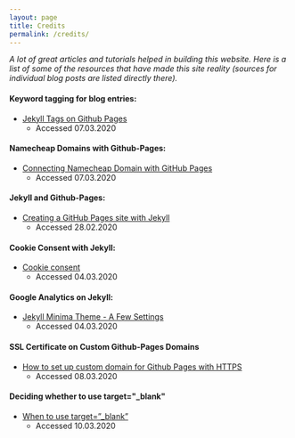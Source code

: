 ```yaml
---
layout: page
title: Credits
permalink: /credits/
---
```


*A lot of great articles and tutorials helped in building this website. Here is a list of some of the resources that have made this site reality (sources for individual blog posts are listed directly there).*

#### Keyword tagging for blog entries:
- [Jekyll Tags on Github Pages](https://longqian.me/2017/02/09/github-jekyll-tag/)
  - Accessed 07.03.2020

#### Namecheap Domains with Github-Pages:
- [Connecting Namecheap Domain with GitHub Pages](https://dev.to/rightfrombasics/connecting-namecheap-domain-with-github-pages-3nn6)
  - Accessed 07.03.2020

#### Jekyll and Github-Pages:
- [Creating a GitHub Pages site with Jekyll](https://help.github.com/en/github/working-with-github-pages/creating-a-github-pages-site-with-jekyll)
  - Accessed 28.02.2020

#### Cookie Consent with Jekyll:
- [Cookie consent](https://jekyllcodex.org/without-plugin/cookie-consent/)
  - Accessed 04.03.2020

#### Google Analytics on Jekyll:
- [Jekyll Minima Theme - A Few Settings](https://kalyanv.com/2018/11/05/jekyll-minima-theme-a-few-settings.html)
  - Accessed 04.03.2020

#### SSL Certificate on Custom Github-Pages Domains
- [How to set up custom domain for Github Pages with HTTPS](https://www.devdiaries.net/blog/How-to-set-up-custom-domain-for-Github-Pages-with-HTTPS/#enable-https-for-your-github-pages-website)
  - Accessed 08.03.2020

#### Deciding whether to use target="_blank"
- [When to use target=”_blank”](https://css-tricks.com/use-target_blank/)
  - Accessed 10.03.2020
